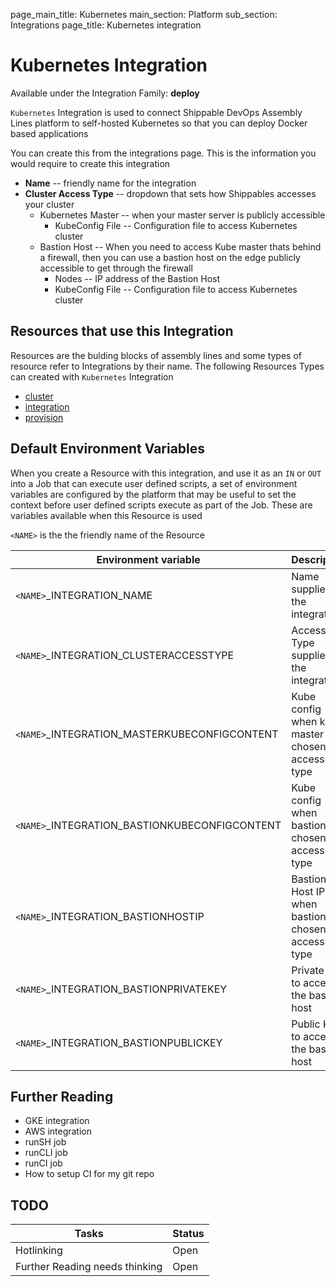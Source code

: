 page_main_title: Kubernetes
main_section: Platform
sub_section: Integrations
page_title: Kubernetes integration

# Kubernetes Integration
Available under the Integration Family: **deploy**

`Kubernetes` Integration is used to connect Shippable DevOps Assembly Lines platform to self-hosted Kubernetes so that you can deploy Docker based applications

You can create this from the integrations page. This is the information you would require to create this integration

* **Name** -- friendly name for the integration
* **Cluster Access Type** -- dropdown that sets how Shippables accesses your cluster
	* Kubernetes Master -- when your master server is publicly accessible
		* KubeConfig File -- Configuration file to access Kubernetes cluster
	* Bastion Host -- When you need to access Kube master thats behind a firewall, then you can use a bastion host on the edge publicly accessible to get through the firewall
		* Nodes -- IP address of the Bastion Host
		* KubeConfig File -- Configuration file to access Kubernetes cluster  

## Resources that use this Integration
Resources are the bulding blocks of assembly lines and some types of resource refer to Integrations by their name. The following Resources Types can created with `Kubernetes` Integration 

* [cluster]()
* [integration]()
* [provision]()

## Default Environment Variables
When you create a Resource with this integration, and use it as an `IN` or `OUT` into a Job that can execute user defined scripts, a set of environment variables are configured by the platform that may be useful to set the context before user defined scripts execute as part of the Job. These are variables available when this Resource is used

`<NAME>` is the the friendly name of the Resource

| Environment variable						            | Description      |
| ------			 							            |----------------- |
| `<NAME>`\_INTEGRATION\_NAME          	            | Name supplied in the integration |
| `<NAME>`\_INTEGRATION\_CLUSTERACCESSTYPE          | Access Type supplied in the integration |
| `<NAME>`\_INTEGRATION\_MASTERKUBECONFIGCONTENT    | Kube config when kube master was chosen as access type |
| `<NAME>`\_INTEGRATION\_BASTIONKUBECONFIGCONTENT   | Kube config when bastion was chosen as access type |
| `<NAME>`\_INTEGRATION\_BASTIONHOSTIP              | Bastion Host IP when bastion was chosen as access type |
| `<NAME>`\_INTEGRATION\_BASTIONPRIVATEKEY          | Private Key to access the bastion host |
| `<NAME>`\_INTEGRATION\_BASTIONPUBLICKEY           | Public Key to access the bastion host |

## Further Reading
* GKE integration
* AWS integration
* runSH job
* runCLI job
* runCI job
* How to setup CI for my git repo

## TODO
| Tasks   |      Status    |
|----------|-------------|
| Hotlinking |  Open |
| Further Reading needs thinking|  Open |
